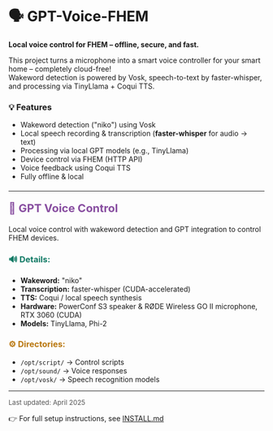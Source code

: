 # 🗣️ GPT-Voice-FHEM

**Local voice control for FHEM – offline, secure, and fast.**

This project turns a microphone into a smart voice controller for your smart home – completely cloud-free!  
Wakeword detection is powered by Vosk, speech-to-text by faster-whisper, and processing via TinyLlama + Coqui TTS.

### 💡 Features

- Wakeword detection ("niko") using Vosk
- Local speech recording & transcription (**faster-whisper** for audio → text)
- Processing via local GPT models (e.g., TinyLlama)
- Device control via FHEM (HTTP API)
- Voice feedback using Coqui TTS
- Fully offline & local

<hr style="margin:20px 0;">

<h2 style="color:#884ea0; font-size: 22px; margin: 20px 0;">🧠 GPT Voice Control</h2>
<p>Local voice control with wakeword detection and GPT integration to control FHEM devices.</p>

<h3 style="color:#117a65;">🔊 Details:</h3>
<ul>
  <li><strong>Wakeword:</strong> "niko"</li>
  <li><strong>Transcription:</strong> faster-whisper (CUDA-accelerated)</li>
  <li><strong>TTS:</strong> Coqui / local speech synthesis</li>
  <li><strong>Hardware:</strong> PowerConf S3 speaker & RØDE Wireless GO II microphone, RTX 3060 (CUDA)</li>
  <li><strong>Models:</strong> TinyLlama, Phi-2</li>
</ul>

<h3 style="color:#b9770e;">⚙️ Directories:</h3>
<ul>
  <li><code>/opt/script/</code> → Control scripts</li>
  <li><code>/opt/sound/</code> → Voice responses</li>
  <li><code>/opt/vosk/</code> → Speech recognition models</li>
</ul>

<hr>
<p style="font-size:small; color:#555;">Last updated: April 2025</p>

👉 For full setup instructions, see [INSTALL.md](INSTALL.md)
